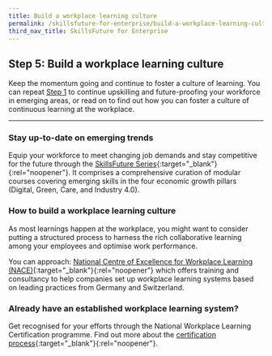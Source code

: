 ```yaml
---
title: Build a workplace learning culture
permalink: /skillsfuture-for-enterprise/build-a-workplace-learning-culture/
third_nav_title: SkillsFuture for Enterprise
---
```


## Step 5: Build a workplace learning culture

Keep the momentum going and continue to foster a culture of learning. You can repeat [Step 1](/skillsfuture-for-enterprise/understand-your-skills-needs/?src=rgp_skillsfuture_step5) to continue upskilling and future-proofing your workforce in emerging areas, or read on to find out how you can foster a culture of continuous learning at the workplace.  

----

### Stay up-to-date on emerging trends
Equip your workforce to meet changing job demands and stay competitive for the future through the [SkillsFuture Series](https://www.skillsfuture.gov.sg/series){:target="_blank"}{:rel="noopener"}.  It comprises a comprehensive curation of modular courses covering emerging skills in the four economic growth pillars (Digital, Green, Care, and Industry 4.0). 

### How to build a workplace learning culture 
As most learnings happen at the workplace, you might want to consider putting a structured process to harness the rich collaborative learning among your employees and optimise work performance. 

You can approach: [National Centre of Excellence for Workplace Learning (NACE)](https://www.enterprisejobskills.gov.sg/content/learn-at-the-workplace/national-centre-of-excellence-for-workplace-learning.html){:target="_blank"}{:rel="noopener"} which offers training and consultancy to help companies set up workplace learning systems based on leading practices from Germany and Switzerland. 

### Already have an established workplace learning system?
Get recognised for your efforts through the National Workplace Learning Certification programme. Find out more about the [certification process](https://www.nace.edu.sg/certification/processes-overview/){:target="_blank"}{:rel="noopener"}. 


<script src="/jquery/jquery.min.js"></script>
<script src="/jquery/bp-menu-new-tab.js"></script>
